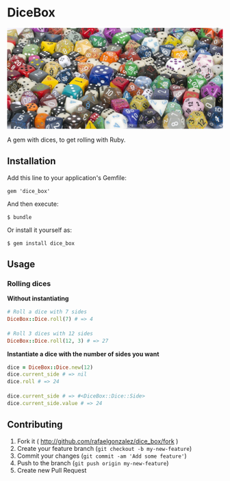 # DiceBox

![Dice Box](dices.jpg)

A gem with dices, to get rolling with Ruby.

## Installation

Add this line to your application's Gemfile:

    gem 'dice_box'

And then execute:

    $ bundle

Or install it yourself as:

    $ gem install dice_box

## Usage

### Rolling dices

**Without instantiating**

```ruby
# Roll a dice with 7 sides
DiceBox::Dice.roll(7) # => 4

# Roll 3 dices with 12 sides
DiceBox::Dice.roll(12, 3) # => 27
```

**Instantiate a dice with the number of sides you want**

```ruby
dice = DiceBox::Dice.new(12)
dice.current_side # => nil
dice.roll # => 24

dice.current_side # => #<DiceBox::Dice::Side>
dice.current_side.value # => 24
```

## Contributing

1. Fork it ( http://github.com/rafaelgonzalez/dice_box/fork )
2. Create your feature branch (`git checkout -b my-new-feature`)
3. Commit your changes (`git commit -am 'Add some feature'`)
4. Push to the branch (`git push origin my-new-feature`)
5. Create new Pull Request
